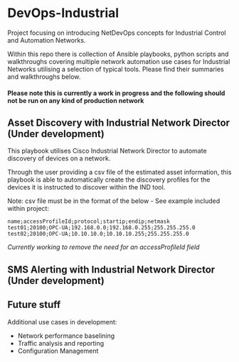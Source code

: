 # DevOps-Industrial

Project focusing on introducing NetDevOps concepts for Industrial Control and Automation Networks.

Within this repo there is collection of Ansible playbooks, python scripts and walkthroughs covering multiple network automation use cases for Industrial Networks utilising a selection of typical tools. Please find their summaries and walkthroughs below.

#### Please note this is currently a work in progress and the following should not be run on any kind of production network

## Asset Discovery with Industrial Network Director (Under development)

This playbook utilises Cisco Industrial Network Director to automate discovery of devices on a network.

Through the user providing a csv file of the estimated asset information, this playbook is able to automatically create the discovery profiles for the devices it is instructed to discover within the IND tool.

Note: csv file must be in the format of the below - See example included within project:

```"name;accessProfileId;protocol;startip;endip;netmask"
name;accessProfileId;protocol;startip;endip;netmask
test01;20100;OPC-UA;192.168.0.0;192.168.0.255;255.255.255.0
test02;20100;OPC-UA;10.10.10.0;10.10.10.255;255.255.255.0
```

_Currently working to remove the need for an accessProfileId field_

## SMS Alerting with Industrial Network Director (Under development)


## Future stuff

Additional use cases in development:

* Network performance baselining
* Traffic analysis and reporting
* Configuration Management

